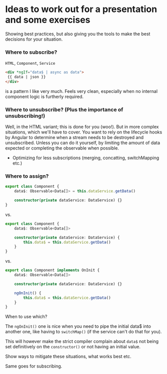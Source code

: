 # Ideas to work out for a presentation and some exercises

Showing best practices, but also giving you the tools to make the best decisions for your situation.

### Where to subscribe?
`HTML`, `Component`, `Service`

```html
<div *ngIf="data$ | async as data">
 {{ data | json }}
</div>
```

is a pattern I like very much. Feels very clean, especially when no internal component logic is furtherly required.

###  Where to unsubscribe? (Plus the importance of unsubscribing!)

Well, in the HTML variant; this is done for you (woo!). But in more complex situations, which we'll have to cover. You want to rely on the lifecycle hooks by Angular to determine when a stream needs to be destroyed and unsubscribed. Unless you can do it yourself, by limiting the amount of data expected or completing the observable when possible.

- Optimizing for less subscriptions (merging, concatting, switchMapping etc.)

###  Where to assign?
```ts
export class Component {
    data$: Observable<Data[]> = this.dataService.getData()

    constructor(private dataService: DataService) {}
}
```

vs.

```ts
export class Component {
    data$: Observable<Data[]>

    constructor(private dataService: DataService) {
        this.data$ = this.dataService.getData()
    }
}
```

vs.

```ts
export class Component implements OnInit {
    data$: Observable<Data[]>

    constructor(private dataService: DataService) {}

    ngOnInit() {
        this.data$ = this.dataService.getData()
    }
}
```

When to use which? 

The `ngOnInit()` one is nice when you need to pipe the initial data$ into another one, like having to `switchMap()` (if the service can't do that for you).

This will however make the strict compiler complain about `data$` not being set definitively on the `constructor()` or not having an initial value.

Show ways to mitigate these situations, what works best etc.

Same goes for subscribing. 